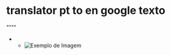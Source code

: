 # translator pt to en google texto
""""
- - ![Exemplo de Imagem](https://via.placeholder.com/150 "Imagem de Exemplo")
